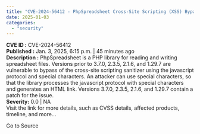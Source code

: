 ```yaml
---
title: "CVE-2024-56412 - PhpSpreadsheet Cross-Site Scripting (XSS) Bypass Vulnerability"
date: 2025-01-03
categories: 
  - "security"
---
```


**CVE ID :** CVE-2024-56412  
**Published :** Jan. 3, 2025, 6:15 p.m. | 45 minutes ago  
**Description :** PhpSpreadsheet is a PHP library for reading and writing spreadsheet files. Versions prior to 3.7.0, 2.3.5, 2.1.6, and 1.29.7 are vulnerable to bypass of the cross-site scripting sanitizer using the javascript protocol and special characters. An attacker can use special characters, so that the library processes the javascript protocol with special characters and generates an HTML link. Versions 3.7.0, 2.3.5, 2.1.6, and 1.29.7 contain a patch for the issue.  
**Severity:** 0.0 | NA  
Visit the link for more details, such as CVSS details, affected products, timeline, and more...

Go to Source
